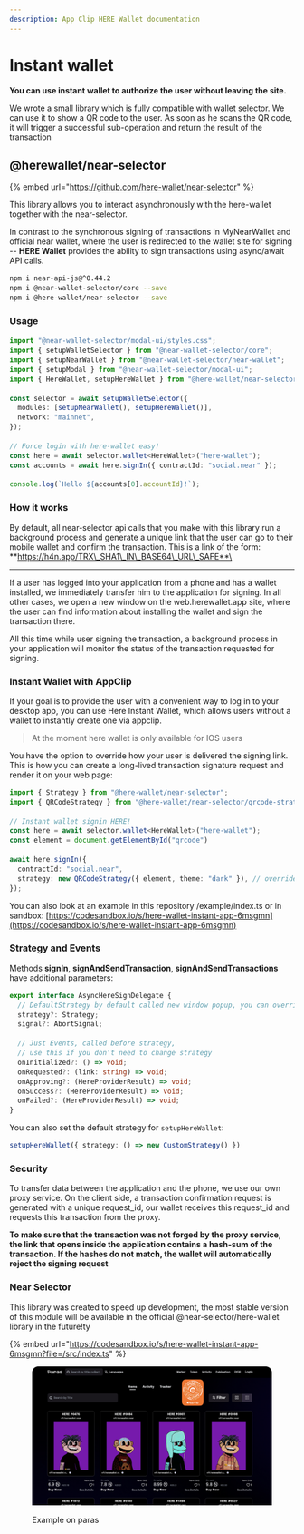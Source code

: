 ```yaml
---
description: App Clip HERE Wallet documentation
---
```


# Instant wallet

**You can use instant wallet to authorize the user without leaving the site.**

We wrote a small library which is fully compatible with wallet selector. We can use it to show a QR code to the user. As soon as he scans the QR code, it will trigger a successful sub-operation and return the result of the transaction

## @herewallet/near-selector

{% embed url="https://github.com/here-wallet/near-selector" %}

This library allows you to interact asynchronously with the here-wallet together with the near-selector.

In contrast to the synchronous signing of transactions in MyNearWallet and official near wallet, where the user is redirected to the wallet site for signing -- **HERE Wallet** provides the ability to sign transactions using async/await API calls.

```bash
npm i near-api-js@^0.44.2
npm i @near-wallet-selector/core --save
npm i @here-wallet/near-selector --save
```

### Usage

```typescript
import "@near-wallet-selector/modal-ui/styles.css";
import { setupWalletSelector } from "@near-wallet-selector/core";
import { setupNearWallet } from "@near-wallet-selector/near-wallet";
import { setupModal } from "@near-wallet-selector/modal-ui";
import { HereWallet, setupHereWallet } from "@here-wallet/near-selector";

const selector = await setupWalletSelector({
  modules: [setupNearWallet(), setupHereWallet()],
  network: "mainnet",
});

// Force login with here-wallet easy!
const here = await selector.wallet<HereWallet>("here-wallet");
const accounts = await here.signIn({ contractId: "social.near" });

console.log(`Hello ${accounts[0].accountId}!`);
```

### How it works

By default, all near-selector api calls that you make with this library run a background process and generate a unique link that the user can go to their mobile wallet and confirm the transaction. This is a link of the form:\
**https://h4n.app/TRX\_SHA1\_IN\_BASE64\_URL\_SAFE**\
****

If a user has logged into your application from a phone and has a wallet installed, we immediately transfer him to the application for signing. In all other cases, we open a new window on the web.herewallet.app site, where the user can find information about installing the wallet and sign the transaction there.

All this time while user signing the transaction, a background process in your application will monitor the status of the transaction requested for signing.

### Instant Wallet with AppClip

If your goal is to provide the user with a convenient way to log in to your desktop app, you can use Here Instant Wallet, which allows users without a wallet to instantly create one via appclip.

> At the moment here wallet is only available for IOS users

You have the option to override how your user is delivered the signing link. This is how you can create a long-lived transaction signature request and render it on your web page:

```typescript
import { Strategy } from "@here-wallet/near-selector";
import { QRCodeStrategy } from "@here-wallet/near-selector/qrcode-strategy";

// Instant wallet signin HERE!
const here = await selector.wallet<HereWallet>("here-wallet");
const element = document.getElementById("qrcode")

await here.signIn({
  contractId: "social.near",
  strategy: new QRCodeStrategy({ element, theme: "dark" }), // override new window
});
```

You can also look at an example in this repository /example/index.ts or in sandbox: [https://codesandbox.io/s/here-wallet-instant-app-6msgmn](https://codesandbox.io/s/here-wallet-instant-app-6msgmn)

### Strategy and Events

Methods **signIn**, **signAndSendTransaction**, **signAndSendTransactions** have additional parameters:

```typescript
export interface AsyncHereSignDelegate {
  // DefaultStrategy by default called new window popup, you can override it
  strategy?: Strategy;
  signal?: AbortSignal;

  // Just Events, called before strategy, 
  // use this if you don't need to change strategy
  onInitialized?: () => void;
  onRequested?: (link: string) => void;
  onApproving?: (HereProviderResult) => void;
  onSuccess?: (HereProviderResult) => void;
  onFailed?: (HereProviderResult) => void;
}
```

You can also set the default strategy for `setupHereWallet`:

```typescript
setupHereWallet({ strategy: () => new CustomStrategy() })
```

### Security

To transfer data between the application and the phone, we use our own proxy service. On the client side, a transaction confirmation request is generated with a unique request\_id, our wallet receives this request\_id and requests this transaction from the proxy.

**To make sure that the transaction was not forged by the proxy service, the link that opens inside the application contains a hash-sum of the transaction. If the hashes do not match, the wallet will automatically reject the signing request**

### Near Selector

This library was created to speed up development, the most stable version of this module will be available in the official @near-selector/here-wallet library in the future!ty

{% embed url="https://codesandbox.io/s/here-wallet-instant-app-6msgmn?file=/src/index.ts" %}

<figure><img src="../.gitbook/assets/image.png" alt=""><figcaption><p>Example on paras</p></figcaption></figure>
